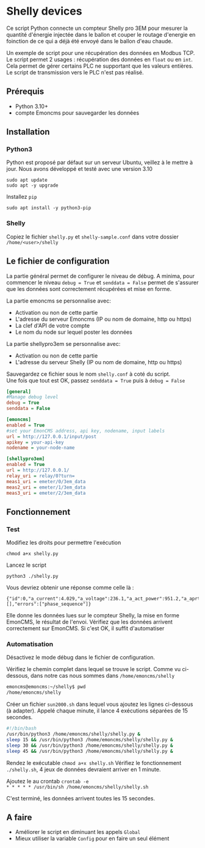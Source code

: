 
# Shelly devices

Ce script Python connecte un compteur Shelly pro 3EM pour mesurer la quantité d'énergie injectée dans le ballon et couper le routage d'energie en foinction de ce qui a déjà été envoyé dans le ballon d'eau chaude.

Un exemple de script pour une récupération des données en Modbus TCP. Le script permet 2 usages : récupération des données en `float` ou en `int`. Cela permet de gérer certains PLC ne supportant que les valeurs entières. Le script de transmission vers le PLC n'est pas réalisé.


## Prérequis
- Python 3.10+
- compte Emoncms pour sauvegarder les données

## Installation

### Python3
Python est proposé par défaut sur un serveur Ubuntu, veillez à le mettre à jour. Nous avons développé et testé avec une version 3.10
```
sudo apt update
sudo apt -y upgrade
```
Installez `pip`
````
sudo apt install -y python3-pip
````

### Shelly
Copiez le fichier `shelly.py` et `shelly-sample.conf` dans votre dossier `/home/<user>/shelly`

## Le fichier de configuration
La partie général permet de configurer le niveau de débug. A minima, pour commencer le niveau `debug = True` et `senddata = False` permet de s'assurer que les données sont correctement récupérées et mise en forme. 

La partie emoncms se personnalise avec:
- Activation ou non de cette partie
- L'adresse du serveur Emoncms (IP ou nom de domaine, http ou https)
- La clef d'API de votre compte
- Le nom du node sur lequel poster les données

La partie shellypro3em se personnalise avec:
- Activation ou non de cette partie
- L'adresse du serveur Shelly (IP ou nom de domaine, http ou https)

Sauvegardez ce fichier sous le nom `shelly.conf` à coté du script.  
Une fois que tout est OK, passez `senddata = True` puis à `debug = False`


````ini
[general]
#Manage debug level
debug = True
senddata = False

[emoncms]
enabled = True
#set your EmonCMS address, api key, nodename, input labels
url = http://127.0.0.1/input/post
apikey = your-api-key
nodename = your-node-name

[shellypro3em]
enabled = True
url = http://127.0.0.1/
relay_uri = relay/0?turn=
meas1_uri = emeter/0/3em_data
meas2_uri = emeter/1/3em_data
meas3_uri = emeter/2/3em_data

````

## Fonctionnement

### Test
Modifiez les droits pour permettre l'exécution
````
chmod a+x shelly.py
````
Lancez le script
````
python3 ./shelly.py
````
Vous devriez obtenir une réponse comme celle là :
````
{"id":0,"a_current":4.029,"a_voltage":236.1,"a_act_power":951.2,"a_aprt_power":951.9,"a_pf":1,"a_freq":50,"b_current":4.027,"b_voltage":236.201,"b_act_power":-951.1,"b_aprt_power":951.8,"b_pf":1,"b_freq":50,"c_current":3.03,"c_voltage":236.402,"c_active_power":715.4,"c_aprt_power":716.2,"c_pf":1,"c_freq":50,"n_current":11.029,"total_current":11.083,"total_act_power":2484.782,"total_aprt_power":2486.7,"user_calibrated_phase":[],"errors":["phase_sequence"]}
````
Elle donne les données lues sur le compteur Shelly, la mise en forme EmonCMS, le résultat de l'envoi. Vérifiez que les données arrivent correctement sur EmonCMS. Si c'est OK, il suffit d'automatiser

### Automatisation
Désactivez le mode débug dans le fichier de configuration.  

Vérifiez le chemin complet dans lequel se trouve le script. Comme vu ci-dessous, dans notre cas nous sommes dans `/home/emoncms/shelly`
```sh
emoncms@emoncms:~/shelly$ pwd
/home/emoncms/shelly
```
Créer un fichier `sun2000.sh` dans lequel vous ajoutez les lignes ci-dessous (à adapter). Appelé chaque minute, il lance 4 exécutions séparées de 15 secondes.

````sh
#!/bin/bash
/usr/bin/python3 /home/emoncms/shelly/shelly.py &
sleep 15 && /usr/bin/python3 /home/emoncms/shelly/shelly.py &
sleep 30 && /usr/bin/python3 /home/emoncms/shelly/shelly.py &
sleep 45 && /usr/bin/python3 /home/emoncms/shelly/shelly.py &
````
Rendez le exécutable `chmod a+x shelly.sh`
Vérifiez le fonctionnement `./shelly.sh`, 4 jeux de données devraient arriver en 1 minute.

Ajoutez le au crontab `crontab -e`  
`* * * * * /usr/bin/sh /home/emoncms/shelly/shelly.sh`

C'est terminé, les données arrivent toutes les 15 secondes.

## A faire
- Améliorer le script en diminuant les appels `Global`
- Mieux utiliser la variable `Config` pour en faire un seul élément




